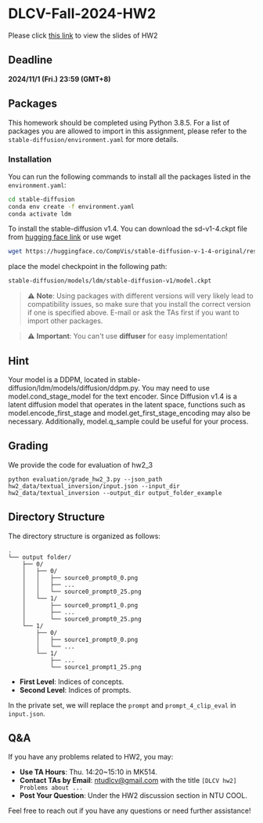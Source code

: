 # DLCV-Fall-2024-HW2
Please click [this link](https://docs.google.com/presentation/d/1nWH_CmF6iba0kQmi0TV_yI2Emu1EvjrX/edit?usp=sharing&ouid=107585355306558125830&rtpof=true&sd=true) to view the slides of HW2

## Deadline

**2024/11/1 (Fri.) 23:59 (GMT+8)**

## Packages

This homework should be completed using Python 3.8.5. For a list of packages you are allowed to import in this assignment, please refer to the `stable-diffusion/environment.yaml` for more details.

### Installation

You can run the following commands to install all the packages listed in the `environment.yaml`:

```sh
cd stable-diffusion
conda env create -f environment.yaml
conda activate ldm
```

To install the stable-diffusion v1.4. You can download the sd-v1-4.ckpt file from [hugging face link](https://huggingface.co/CompVis/stable-diffusion-v-1-4-original/tree/main) or use wget

```sh
wget https://huggingface.co/CompVis/stable-diffusion-v-1-4-original/resolve/main/sd-v1-4.ckpt
```

place the model checkpoint in the following path:

```sh
stable-diffusion/models/ldm/stable-diffusion-v1/model.ckpt
```

> :warning: **Note**: Using packages with different versions will very likely lead to compatibility issues, so make sure that you install the correct version if one is specified above. E-mail or ask the TAs first if you want to import other packages.

> :warning: **Important**: You can't use **diffuser** for easy implementation!

## Hint

Your model is a DDPM, located in stable-diffusion/ldm/models/diffusion/ddpm.py. You may need to use model.cond_stage_model for the text encoder. Since Diffusion v1.4 is a latent diffusion model that operates in the latent space, functions such as model.encode_first_stage and model.get_first_stage_encoding may also be necessary. Additionally, model.q_sample could be useful for your process.

## Grading
We provide the code for evaluation of hw2_3
    
    python evaluation/grade_hw2_3.py --json_path hw2_data/textual_inversion/input.json --input_dir hw2_data/textual_inversion --output_dir output_folder_example 

## Directory Structure

The directory structure is organized as follows:
```
.
└── output folder/
    ├── 0/
    │   ├── 0/
    │   │   ├── source0_prompt0_0.png
    │   │   ├── ...
    │   │   └── source0_prompt0_25.png
    │   └── 1/
    │       ├── source0_prompt1_0.png
    │       ├── ...
    │       └── source0_prompt0_25.png
    └── 1/
        ├── 0/
        │   ├── source1_prompt0_0.png
        │   └── ...
        └── 1/
            ├── ...
            └── source1_prompt1_25.png
```

- **First Level**: Indices of concepts.
- **Second Level**: Indices of prompts.

In the private set, we will replace the `prompt` and `prompt_4_clip_eval` in `input.json`.

## Q&A

If you have any problems related to HW2, you may:

- **Use TA Hours**: Thu. 14:20~15:10 in MK514.
- **Contact TAs by Email**: [ntudlcv@gmail.com](mailto:ntudlcv@gmail.com) with the title `[DLCV hw2] Problems about ...`
- **Post Your Question**: Under the HW2 discussion section in NTU COOL.

Feel free to reach out if you have any questions or need further assistance!
